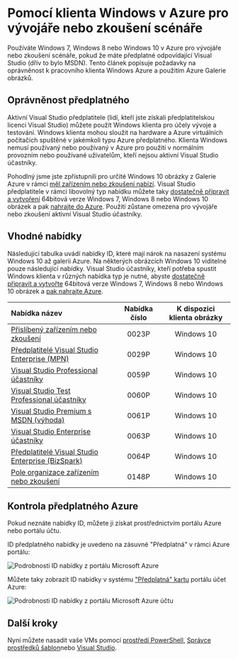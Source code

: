 <properties
   pageTitle="Použití obrázků klienta Windows pro vývojáře nebo zkoušení scénáře | Microsoft Azure"
   description="Jak používat výhody předplatného Visual Studio nasazení systému Windows 7 a 8/10 v Azure pro vývojáře nebo zkoušení scénáře"
   services="virtual-machines-windows"
   documentationCenter=""
   authors="iainfoulds"
   manager="timlt"
   editor=""/>

<tags
   ms.service="virtual-machines-windows"
   ms.devlang="na"
   ms.topic="article"
   ms.tgt_pltfrm="vm-windows"
   ms.workload="infrastructure-services"
   ms.date="08/31/2016"
   ms.author="iainfou"/>

# <a name="using-windows-client-in-azure-for-devtest-scenarios"></a>Pomocí klienta Windows v Azure pro vývojáře nebo zkoušení scénáře

Používáte Windows 7, Windows 8 nebo Windows 10 v Azure pro vývojáře nebo zkoušení scénáře, pokud že máte předplatné odpovídající Visual Studio (dřív to bylo MSDN). Tento článek popisuje požadavky na oprávněnost k pracovního klienta Windows Azure a použitím Azure Galerie obrázků.


## <a name="subscription-eligibility"></a>Oprávněnost předplatného
Aktivní Visual Studio předplatitele (lidí, kteří jste získali předplatitelskou licenci Visual Studio) můžete použít Windows klienta pro účely vývoje a testování. Windows klienta mohou sloužit na hardware a Azure virtuálních počítačích spuštěné v jakémkoli typu Azure předplatného. Klienta Windows nemusí používaný nebo používaný v Azure pro použití v normálním provozním nebo používané uživatelům, kteří nejsou aktivní Visual Studio účastníky.

Pohodlný jsme jste zpřístupnili pro určité Windows 10 obrázky z Galerie Azure v rámci [měl zařízením nebo zkoušení nabízí](#eligible-offers). Visual Studio předplatitele v rámci libovolný typ nabídku můžete taky [dostatečně připravit a vytvoření](virtual-machines-windows-prepare-for-upload-vhd-image.md) 64bitová verze Windows 7, Windows 8 nebo Windows 10 obrázek a pak [nahrajte do Azure](virtual-machines-windows-upload-image.md). Použití zůstane omezena pro vývojáře nebo zkoušení aktivní Visual Studio účastníky.


## <a name="eligible-offers"></a>Vhodné nabídky
Následující tabulka uvádí nabídky ID, které mají nárok na nasazení systému Windows 10 až galerii Azure. Na některých obrázcích Windows 10 viditelné pouze následující nabídky. Visual Studio účastníky, kteří potřeba spustit Windows klienta v různých nabídka typ je nutné, abyste [dostatečně připravit a vytvořte](virtual-machines-windows-prepare-for-upload-vhd-image.md) 64bitová verze Windows 7, Windows 8 nebo Windows 10 obrázek a [pak nahrajte Azure](virtual-machines-windows-upload-image.md).

| Nabídka název | Nabídka číslo | K dispozici klienta obrázky |
|:-----------|:------------:|:-----------------------:|
| [Přislíbený zařízením nebo zkoušení](https://azure.microsoft.com/offers/ms-azr-0023p/)                          | 0023P | Windows 10 |
| [Předplatitelé Visual Studio Enterprise (MPN)](https://azure.microsoft.com/offers/ms-azr-0029p/)      | 0029P | Windows 10 |
| [Visual Studio Professional účastníky](https://azure.microsoft.com/offers/ms-azr-0059p/)          | 0059P | Windows 10 |
| [Visual Studio Test Professional účastníky](https://azure.microsoft.com/offers/ms-azr-0060p/)     | 0060P | Windows 10 |
| [Visual Studio Premium s MSDN (výhoda)](https://azure.microsoft.com/offers/ms-azr-0061p/)       | 0061P | Windows 10 |
| [Visual Studio Enterprise účastníky](https://azure.microsoft.com/offers/ms-azr-0063p/)            | 0063P | Windows 10 |
| [Předplatitelé Visual Studio Enterprise (BizSpark)](https://azure.microsoft.com/offers/ms-azr-0064p/) | 0064P | Windows 10 |
| [Pole organizace zařízením nebo zkoušení](https://azure.microsoft.com/ofers/ms-azr-0148p/)                              | 0148P | Windows 10 |


## <a name="check-your-azure-subscription"></a>Kontrola předplatného Azure
Pokud neznáte nabídky ID, můžete ji získat prostřednictvím portálu Azure nebo portálu účtu.

ID předplatného nabídky je uvedeno na zásuvné "Předplatná" v rámci Azure portálu:

![Podrobnosti ID nabídky z portálu Microsoft Azure](./media/virtual-machines-windows-client-images/offer_id_azure_portal.png) 

Můžete taky zobrazit ID nabídky v systému ["Předplatná" kartu](http://account.windowsazure.com/Subscriptions) portálu účet Azure:

![Podrobnosti ID nabídky z portálu Microsoft Azure účtu](./media/virtual-machines-windows-client-images/offer_id_azure_account_portal.png) 


## <a name="next-steps"></a>Další kroky
Nyní můžete nasadit vaše VMs pomocí [prostředí PowerShell](virtual-machines-windows-ps-create.md), [Správce prostředků šablon](virtual-machines-windows-ps-template.md)nebo [Visual Studio](../vs-azure-tools-resource-groups-deployment-projects-create-deploy.md).
